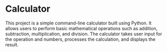 # Calculator
This project is a simple command-line calculator built using Python. It allows users to perform basic mathematical operations such as addition, subtraction, multiplication, and division. The calculator takes user input for the operation and numbers, processes the calculation, and displays the result.
